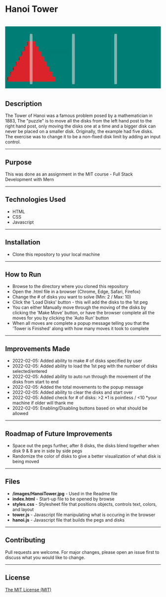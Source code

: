 # Hanoi Tower
# <img src="./images/HanoiTower.png" height="200px" width="600px"/>

## Description 
The Tower of Hanoi was a famous problem posed by a mathematician in 1883,
The "puzzle" is to move all the disks from the left hand post to the right hand post, only moving the disks one at a time and a bigger disk can never be placed on a smaller disk.
Originally, the example had five disks. The exercise was to change it to be a non-fixed disk limit by adding an input control.

---------

## Purpose 
This was done as an assignment in the MIT course - Full Stack Development with Mern

---------

## Technologies Used 
- HTML
- CSS
- Javascript

---------

## Installation 
- Clone this repository to your local machine

---------

## How to Run 
- Browse to the directory where you cloned this repository
- Open the .html file in a browser (Chrome, Edge, Safari, Firefox)
- Change the # of disks you want to solve (Min: 2 / Max: 10)
- Click the 'Load Disks' button - this will add the disks to the 1st peg
- You can either Manually move through the moving of the disks by clicking the 'Make Move' button, or have the browser complete all the moves for you by clicking the 'Auto Run' button
- When all moves are complete a popup message telling you that the 'Tower is Finished' along with how many moves it took to complete

---------

## Improvements Made
- 2022-02-05: Added ability to make # of disks specified by user
- 2022-02-05: Added ability to load the 1st peg with the number of disks selected/entered
- 2022-02-05: Added ability to auto run through the movement of the disks from start to end
- 2022-02-05: Added the total movements to the popup message
- 2022-02-05: Added ability to clear the disks and start over
- 2022-02-05: Added check for # of disks: >2 *1 is pointless / <10 *your machine if older will thank me
- 2022-02-05: Enabling/Disabling buttons based on what should be allowed

---------

## Roadmap of Future Improvements
- Space out the pegs further, after 8 disks, the disks blend together when disk 9 & 8 are in side by side pegs
- Randomize the color of disks to give a better visualization of what disk is being moved

---------

## Files 
- **/images/HanoiTower.jpg** - Used in the Readme file 
- **index.html** - Start-up file to be opened by browse 
- **styles.css** - Stylesheet file that positions objects, controls text, colors, and layout
- **tower.js** - Javascript file manipulating what is occuring in the browser 
- **hanoi.js** - Javascript file that builds the pegs and disks

---------

## Contributing 
Pull requests are welcome. For major changes, please open an issue first to discuss what you would like to change.

---------

## License
[The MIT License (MIT)](https://github.com/slumpbuster/Hanoi-Tower-Excercise/blob/main/LICENSE)
